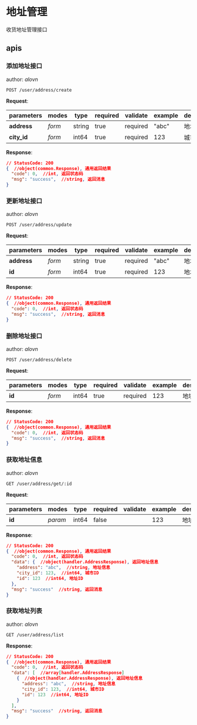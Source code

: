 # 地址管理

收货地址管理接口

## apis

### 添加地址接口

author: _alovn_

```text
POST /user/address/create
```

**Request**:

parameters|modes|type|required|validate|example|description
--|--|--|--|--|--|--
**address**|_form_|string|true|required|"abc"|地址
**city_id**|_form_|int64|true|required|123|城市ID

**Response**:

```json
// StatusCode: 200 
{  //object(common.Response), 通用返回结果
  "code": 0,  //int, 返回状态码
  "msg": "success",  //string, 返回消息
}
```

### 更新地址接口

author: _alovn_

```text
POST /user/address/update
```

**Request**:

parameters|modes|type|required|validate|example|description
--|--|--|--|--|--|--
**address**|_form_|string|true|required|"abc"|地址
**id**|_form_|int64|true|required|123|地址ID

**Response**:

```json
// StatusCode: 200 
{  //object(common.Response), 通用返回结果
  "code": 0,  //int, 返回状态码
  "msg": "success",  //string, 返回消息
}
```

### 删除地址接口

author: _alovn_

```text
POST /user/address/delete
```

**Request**:

parameters|modes|type|required|validate|example|description
--|--|--|--|--|--|--
**id**|_form_|int64|true|required|123|地址ID

**Response**:

```json
// StatusCode: 200 
{  //object(common.Response), 通用返回结果
  "code": 0,  //int, 返回状态码
  "msg": "success",  //string, 返回消息
}
```

### 获取地址信息

author: _alovn_

```text
GET /user/address/get/:id
```

**Request**:

parameters|modes|type|required|validate|example|description
--|--|--|--|--|--|--
**id**|_param_|int64|false||123|地址ID

**Response**:

```json
// StatusCode: 200 
{  //object(common.Response), 通用返回结果
  "code": 0,  //int, 返回状态码
  "data": {  //object(handler.AddressResponse), 返回地址信息
    "address": "abc",  //string, 地址信息
    "city_id": 123,  //int64, 城市ID
    "id": 123  //int64, 地址ID
  },
  "msg": "success"  //string, 返回消息
}
```

### 获取地址列表

author: _alovn_

```text
GET /user/address/list
```



**Response**:

```json
// StatusCode: 200 
{  //object(common.Response), 通用返回结果
  "code": 0,  //int, 返回状态码
  "data": [  //array[handler.AddressResponse]
    {  //object(handler.AddressResponse), 返回地址信息
      "address": "abc",  //string, 地址信息
      "city_id": 123,  //int64, 城市ID
      "id": 123  //int64, 地址ID
    }
  ],
  "msg": "success"  //string, 返回消息
}
```
